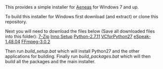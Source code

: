 This provides a simple installer for [Aeneas](https://github.com/readbeyond/aeneas) for Windows 7 and up.

To build this installer for Windows first download (and extract) or clone this repository.

Next you will need to download the files below (Save all downloaded files into this folder):
[7-Zip](http://www.7-zip.org/a/7z1602.exe)
[Inno Setup](http://www.jrsoftware.org/download.php/is-unicode.exe)
[Python-2.7.11](https://www.python.org/ftp/python/2.7.11/python-2.7.11.msi)
[VCforPython27](http://www.microsoft.com/en-us/download/confirmation.aspx?id=44266)
[eSpeak-1.48.04](http://sourceforge.net/projects/espeak/files/espeak/espeak-1.48/setup_espeak-1.48.04.exe)
[FFmpeg-3.0.2](https://ffmpeg.zeranoe.com/builds/win32/static/ffmpeg-latest-win32-static.7z)

Then run *build\_setup.bat* which will install Python27 and the other applications for building.
Finally run *build\_packages.bat* which will then build all the packages and the main installer.
